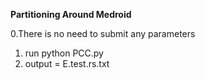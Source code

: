 <b>Partitioning Around Medroid</b>

0.There is no need to submit any parameters
1. run python PCC.py
2. output = E.test.rs.txt
